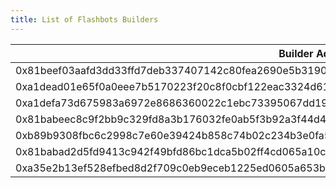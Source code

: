 ```yaml
---
title: List of Flashbots Builders
---
```


| Builder Address                                                                                    |
| -------------------------------------------------------------------------------------------------- |
| 0x81beef03aafd3dd33ffd7deb337407142c80fea2690e5b3190cfc01bde5753f28982a7857c96172a75a234cb7bcb994f |
| 0xa1dead01e65f0a0eee7b5170223f20c8f0cbf122eac3324d61afbdb33a8885ff8cab2ef514ac2c7698ae0d6289ef27fc |
| 0xa1defa73d675983a6972e8686360022c1ebc73395067dd1908f7ac76a526a19ac75e4f03ccab6788c54fdb81ff84fc1b |
| 0x81babeec8c9f2bb9c329fd8a3b176032fe0ab5f3b92a3f44d4575a231c7bd9c31d10b6328ef68ed1e8c02a3dbc8e80f9 |
| 0xb89b9308fbc6c2998c7e60e39424b858c74b02c234b3e0fa5ecf7c3971208dfa5f92e0bdbe16fc24abfd71c248acf0f9 |
| 0x81babad2d5fd9413c942f49bfd86bc1dca5b02ff4cd065a10c7ab05713e63883056e6a87777e236424574aa25bbe3e99 |
| 0xa35e2b13ef528efbed8d2f709c0eb9eceb1225ed0605a653ba923588b0150c94772a9ba1c809d048e321f6b73d905c60 |

